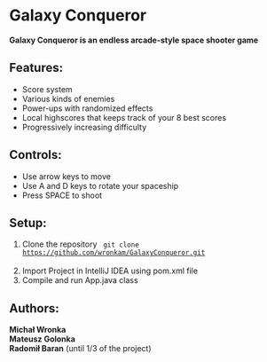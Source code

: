 # Galaxy Conqueror
<b>Galaxy Conqueror is an endless arcade-style space shooter game</b>
## Features:
- Score system
- Various kinds of enemies
- Power-ups with randomized effects
- Local highscores that keeps track of your 8 best scores
- Progressively increasing difficulty</br>
## Controls:
- Use arrow keys to move
- Use A and D keys to rotate your spaceship
- Press SPACE to shoot</br>
## Setup:
1. Clone the repository <code> git clone https://github.com/wronkam/GalaxyConqueror.git </code> </br>
2. Import Project in IntelliJ IDEA using pom.xml file </br>
3. Compile and run App.java class </br>
## Authors:
<b>Michał Wronka</b></br>
<b>Mateusz Golonka</b></br>
<b>Radomił Baran</b> (until 1/3 of the project)

